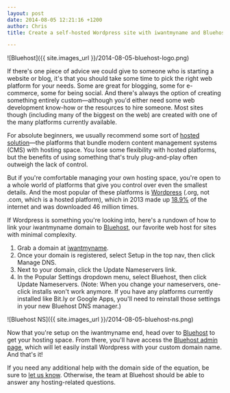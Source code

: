 ```yaml
---
layout: post
date: 2014-08-05 12:21:16 +1200
author: Chris
title: Create a self-hosted Wordpress site with iwantmyname and Bluehost

---
```


<!-- excerpt -->

![Bluehost]({{ site.images_url }}/2014-08-05-bluehost-logo.png)

If there's one piece of advice we could give to someone who is starting a website or blog, it's that you should take some time to pick the right web platform for your needs. Some are great for blogging, some for e-commerce, some for being social. And there's always the option of creating something entirely custom—although you'd either need some web development know-how or the resources to hire someone. Most sites though (including many of the biggest on the web) are created with one of the many platforms currently available. 

For absolute beginners, we usually recommend some sort of [hosted solution](https://iwantmyname.com/services/website-builder/)—the platforms that bundle modern content management systems (CMS) with hosting space. You lose some flexibility with hosted platforms, but the benefits of using something that's truly plug-and-play often outweigh the lack of control. 

But if you're comfortable managing your own hosting space, you're open to a whole world of platforms that give you control over even the smallest details. And the most popular of these platforms is [Wordpress](http://wordpress.org/) (.org, not .com, which is a hosted platform), which in 2013 made up [18.9%](http://www.elegantthemes.com/blog/general-news/wordpress-infographic-2013-a-visual-representation-of-matts-state-of-the-word) of the internet and was downloaded 46 million times.

If Wordpress is something you're looking into, here's a rundown of how to link your iwantmyname domain to [Bluehost](https://www.bluehost.com/track/iwantmyname/), our favorite web host for sites with minimal complexity.

<!-- /excerpt -->

1. Grab a domain at [iwantmyname](https://iwantmyname.com/).
2. Once your domain is registered, select Setup in the top nav, then click Manage DNS.
3. Next to your domain, click the Update Nameservers link.
4. In the Popular Settings dropdown menu, select Bluehost, then click Update Nameservers. (Note: When you change your nameservers, one-click installs won't work anymore. If you have any platforms currently installed like Bit.ly or Google Apps, you'll need to reinstall those settings in your new Bluehost DNS manager.)

![Bluehost NS]({{ site.images_url }}/2014-08-05-bluehost-ns.png)

Now that you're setup on the iwantmyname end, head over to [Bluehost](https://www.bluehost.com/track/iwantmyname/) to get your hosting space. From there, you'll have access the [Bluehost admin page](https://my.bluehost.com/cgi/home#main), which will let easily install Wordpress with your custom domain name. And that's it!

If you need any additional help with the domain side of the equation, be sure to [let us know](https://iwantmyname.com/support). Otherwise, the team at Bluehost should be able to answer any hosting-related questions.

 